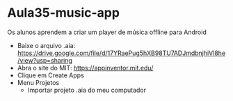 # Aula35-music-app
Os alunos aprendem a criar um player de música offline para Android

- Baixe o arquivo .aia: https://drive.google.com/file/d/17YRaePug5hXB98TU7ADJmdbnjhiVl8he/view?usp=sharing
- Abra o site do MIT: https://appinventor.mit.edu/
- Clique em Create Apps
- Menu Projetos
  - Importar projeto .aia do meu computador
